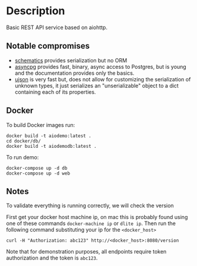Description
========
Basic REST API service based on aiohttp.


Notable compromises
--------
- [schematics](https://github.com/schematics/schematics) provides serialization but no ORM
- [asyncpg](https://github.com/MagicStack/asyncpg) provides fast, binary, async access to Postgres, but is young and the documentation provides only the basics.
- [ujson](https://github.com/esnme/ultrajson) is very fast but, does not allow for customizing the serialization of unknown types, it just serializes an "unserializable" object to a dict containing each of its properties.


Docker
--------

To build Docker images run:

```
docker build -t aiodemo:latest .
cd docker/db/
docker build -t aiodemodb:latest .
```

To run demo:

```
docker-compose up -d db
docker-compose up -d web
```


Notes
--------

To validate everything is running correctly, we will check the version

First get your docker host machine ip, on mac this is probably found using
one of these commands `docker-machine ip` or `dlite ip`.  Then run the
following command substituting your ip for the `<docker_host>`

```
curl -H "Authorization: abc123" http://<docker_host>:8080/version
```

Note that for demonstration purposes, all endpoints require token authorization and the token is `abc123`.
